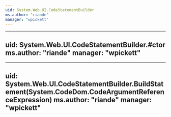 ```yaml
---
uid: System.Web.UI.CodeStatementBuilder
ms.author: "riande"
manager: "wpickett"
---
```


---
uid: System.Web.UI.CodeStatementBuilder.#ctor
ms.author: "riande"
manager: "wpickett"
---

---
uid: System.Web.UI.CodeStatementBuilder.BuildStatement(System.CodeDom.CodeArgumentReferenceExpression)
ms.author: "riande"
manager: "wpickett"
---
